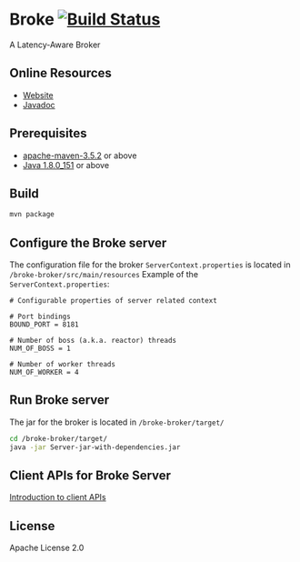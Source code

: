 # Broke [![Build Status](https://travis-ci.org/dsngroup/broke.svg?branch=master)](https://travis-ci.org/dsngroup/broke)
A Latency-Aware Broker

## Online Resources
* [Website](https://dsngroup.github.io/broke/docusaurus/docs/introduction.html)
* [Javadoc](https://dsngroup.github.io/broke/javadoc/index.html)

## Prerequisites
* [apache-maven-3.5.2](https://maven.apache.org/) or above
* [Java 1.8.0_151](https://www.java.com) or above

## Build
```bash
mvn package
```
## Configure the Broke server
The configuration file for the broker ```ServerContext.properties``` is located in ```/broke-broker/src/main/resources```
Example of the ```ServerContext.properties```:
```properties
# Configurable properties of server related context

# Port bindings
BOUND_PORT = 8181

# Number of boss (a.k.a. reactor) threads
NUM_OF_BOSS = 1

# Number of worker threads
NUM_OF_WORKER = 4
```

## Run Broke server
The jar for the broker is located in ```/broke-broker/target/```

```bash
cd /broke-broker/target/
java -jar Server-jar-with-dependencies.jar
```

## Client APIs for Broke Server
[Introduction to client APIs](https://dsngroup.github.io/broke/docusaurus/docs/connect.html)

## License
Apache License 2.0
